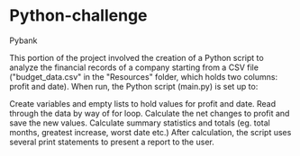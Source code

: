 # Python-challenge

Pybank

This portion of the project involved the creation of a Python script to analyze the financial records of a company starting from a CSV file ("budget_data.csv" in the "Resources" folder, which holds two columns: profit and date). When run, the Python script (main.py) is set up to: 

Create variables and empty lists to hold values for profit and date.
Read through the data by way of for loop.
Calculate the net changes to profit and save the new values.
Calculate summary statistics and totals (eg. total months, greatest increase, worst date etc.)
After calculation, the script uses several print statements to present a report to the user.


